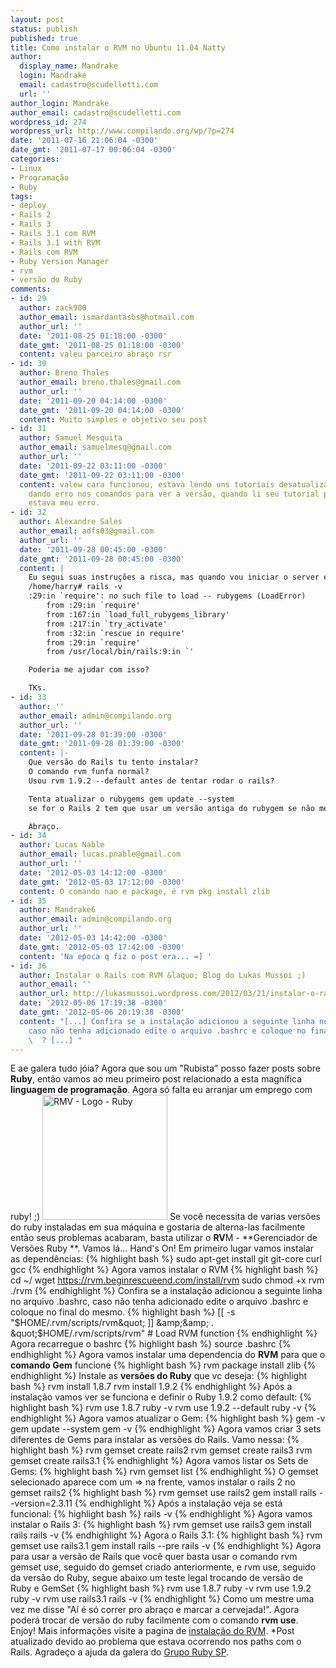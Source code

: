 ```yaml
---
layout: post
status: publish
published: true
title: Como instalar o RVM no Ubuntu 11.04 Natty
author:
  display_name: Mandrake
  login: Mandrake
  email: cadastro@scudelletti.com
  url: ''
author_login: Mandrake
author_email: cadastro@scudelletti.com
wordpress_id: 274
wordpress_url: http://www.compilando.org/wp/?p=274
date: '2011-07-16 21:06:04 -0300'
date_gmt: '2011-07-17 00:06:04 -0300'
categories:
- Linux
- Programação
- Ruby
tags:
- deploy
- Rails 2
- Rails 3
- Rails 3.1 com RVM
- Rails 3.1 with RVM
- Rails com RVM
- Ruby Version Manager
- rvm
- versão do Ruby
comments:
- id: 29
  author: zack900
  author_email: ismardantasbs@hotmail.com
  author_url: ''
  date: '2011-08-25 01:18:00 -0300'
  date_gmt: '2011-08-25 01:18:00 -0300'
  content: valeu parceiro abraço rsr
- id: 30
  author: Breno Thales
  author_email: breno.thales@gmail.com
  author_url: ''
  date: '2011-09-20 04:14:00 -0300'
  date_gmt: '2011-09-20 04:14:00 -0300'
  content: Muito simples e objetivo seu post
- id: 31
  author: Samuel Mesquita
  author_email: samuelmesq@gmail.com
  author_url: ''
  date: '2011-09-22 03:11:00 -0300'
  date_gmt: '2011-09-22 03:11:00 -0300'
  content: valew cara funcionou, estava lendo uns tutoriais desatualizados e tava
    dando erro nos comandos para ver a versão, quando li seu tutorial percebi onde
    estava meu erro.
- id: 32
  author: Alexandre Sales
  author_email: adfs03@gmail.com
  author_url: ''
  date: '2011-09-28 00:45:00 -0300'
  date_gmt: '2011-09-28 00:45:00 -0300'
  content: |
    Eu segui suas instruções a risca, mas quando vou iniciar o server ele gera erro....
    /home/harry# rails -v
    :29:in `require': no such file to load -- rubygems (LoadError)
        from :29:in `require'
        from :167:in `load_full_rubygems_library'
        from :217:in `try_activate'
        from :32:in `rescue in require'
        from :29:in `require'
        from /usr/local/bin/rails:9:in `'

    Poderia me ajudar com isso?

    TKs.
- id: 33
  author: ''
  author_email: admin@compilando.org
  author_url: ''
  date: '2011-09-28 01:39:00 -0300'
  date_gmt: '2011-09-28 01:39:00 -0300'
  content: |-
    Que versão do Rails tu tento instalar?
    O comando rvm funfa normal?
    Usou rvm 1.9.2 --default antes de tentar rodar o rails?

    Tenta atualizar o rubygems gem update --system
    se for o Rails 2 tem que usar um versão antiga do rubygem se não me engano a 1.5.3.

    Abraço.
- id: 34
  author: Lucas Nable
  author_email: lucas.pnable@gmail.com
  author_url: ''
  date: '2012-05-03 14:12:00 -0300'
  date_gmt: '2012-05-03 17:12:00 -0300'
  content: O comando nao e package, é rvm pkg install zlib
- id: 35
  author: Mandrake6
  author_email: admin@compilando.org
  author_url: ''
  date: '2012-05-03 14:42:00 -0300'
  date_gmt: '2012-05-03 17:42:00 -0300'
  content: 'Na eṕoca q fiz o post era... =] '
- id: 36
  author: Instalar o Rails com RVM &laquo; Blog do Lukas Mussoi ;)
  author_email: ''
  author_url: http://lukasmussoi.wordpress.com/2012/03/21/instalar-o-rails-com-rvm/
  date: '2012-05-06 17:19:38 -0300'
  date_gmt: '2012-05-06 20:19:38 -0300'
  content: "[...] Confira se a instalação adicionou a seguinte linha no arquivo .bashrc,
    caso não tenha adicionado edite o arquivo .bashrc e coloque no final do mesmo.
    \  ? [...] "
---
```

E ae galera tudo jóia?
Agora que sou um "Rubista" posso fazer posts sobre **Ruby**, então vamos ao meu primeiro post relacionado a esta magnífica **linguagem de programação**. Agora só falta eu arranjar um emprego com ruby! ;)
<a href="http://blog-scudelletti.rhcloud.com/wp-content/uploads/2011/07/logo.png"><img class="aligncenter size-full wp-image-275" title="RMV - Logo - Ruby" src="http://blog-scudelletti.rhcloud.com/wp-content/uploads/2011/07/logo.png" alt="RMV - Logo - Ruby" width="200" height="200" /></a>
Se você necessita de varias versões do ruby instaladas em sua máquina e gostaria de alterna-las facilmente então seus problemas acabaram, basta utilizar o **RV**M - **Gerenciador de Versões Ruby **.
Vamos lá... Hand's On!
Em primeiro lugar vamos instalar as dependências:
{% highlight bash %}
sudo apt-get install git git-core curl gcc
{% endhighlight %}
Agora vamos instalar o RVM
{% highlight bash %}
cd ~/
wget https://rvm.beginrescueend.com/install/rvm
sudo chmod +x rvm
./rvm
{% endhighlight %}
Confira se a instalação adicionou a seguinte linha no arquivo .bashrc, caso não tenha adicionado edite o arquivo .bashrc e coloque no final do mesmo.
{% highlight bash %}
[[ -s &quot;$HOME/.rvm/scripts/rvm&quot; ]] &amp;&amp; . &quot;$HOME/.rvm/scripts/rvm&quot; # Load RVM function
{% endhighlight %}
Agora recarregue o bashrc
{% highlight bash %}
source .bashrc
{% endhighlight %}
Agora vamos instalar uma dependencia do **RVM** para que o **comando Gem** funcione
{% highlight bash %}
rvm package install zlib
{% endhighlight %}
Instale as **versões do Ruby** que vc deseja:
{% highlight bash %}
rvm install 1.8.7
rvm install 1.9.2
{% endhighlight %}
Após a instalação vamos ver se funciona e definir o Ruby 1.9.2 como default:
{% highlight bash %}
rvm use 1.8.7
ruby -v
rvm use 1.9.2 --default
ruby -v
{% endhighlight %}
Agora vamos atualizar o Gem:
{% highlight bash %}
gem -v
gem update --system
gem -v
{% endhighlight %}
Agora vamos criar 3 sets diferentes de Gems para instalar as versões do Rails.
Vamo nessa:
{% highlight bash %}
rvm gemset create rails2
rvm gemset create rails3
rvm gemset create rails3.1
{% endhighlight %}
Agora vamos listar os Sets de Gems:
{% highlight bash %}
rvm gemset list
{% endhighlight %}
O gemset selecionado aparece com um =&gt; na frente, vamos instalar o rails 2 no gemset rails2
{% highlight bash %}
rvm gemset use rails2
gem install rails --version=2.3.11
{% endhighlight %}
Após a instalação veja se está funcional:
{% highlight bash %}
rails -v
{% endhighlight %}
Agora vamos instalar o Rails 3:
{% highlight bash %}
rvm gemset use rails3
gem install rails
rails -v
{% endhighlight %}
Agora o Rails 3.1:
{% highlight bash %}
rvm gemset use rails3.1
gem install rails --pre
rails -v
{% endhighlight %}
Agora para usar a versão de Rails que você quer basta usar o comando rvm gemset use, seguido do gemset criado anteriormente, e rvm use, seguido da versão do Ruby, segue abaixo um teste legal trocando de versão de Ruby e GemSet
{% highlight bash %}
rvm use 1.8.7
ruby -v
rvm use 1.9.2
ruby -v
rvm use rails3.1
rails -v
{% endhighlight %}
Como um mestre uma vez me disse "Aí é só correr pro abraço e marcar a cervejada!".
Agora poderá trocar de versão do ruby facilmente com o comando **rvm use**.
Enjoy!
Mais informações visite a pagina de <a href=" https://rvm.beginrescueend.com/rvm/install/">instalação do RVM</a>.
*Post atualizado devido ao problema que estava ocorrendo nos paths com o Rails.
Agradeço a ajuda da galera do <a href="https://groups.google.com/group/ruby-sp?hl=pt&amp;pli=1">Grupo Ruby SP</a>.
